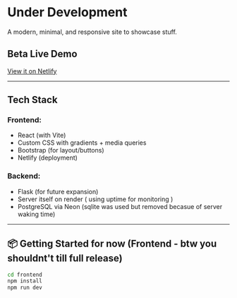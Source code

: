 # Under Development 

A modern, minimal, and responsive site to showcase stuff.

## Beta Live Demo

[View it on Netlify](https://lgnyash.netlify.app)


---

## Tech Stack

### Frontend:
- React (with Vite)
- Custom CSS with gradients + media queries
- Bootstrap (for layout/buttons)
- Netlify (deployment)

### Backend:
- Flask (for future expansion)
- Server itself on render ( using uptime for monitoring )
- PostgreSQL via Neon (sqlite was used but removed becasue of server waking time)

---

## 📦 Getting Started for now (Frontend - btw you shouldnt't till full release)

```bash
cd frontend
npm install
npm run dev


